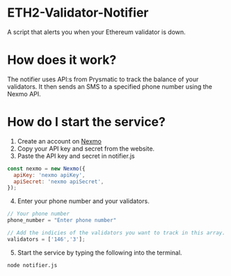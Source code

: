 # ETH2-Validator-Notifier
A script that alerts you when your Ethereum validator is down. 

# How does it work?
The notifier uses API:s from Prysmatic to track the balance of your validators. It then sends an SMS to a specified phone number using the Nexmo API.

# How do I start the service?
1. Create an account on [Nexmo](https://developer.nexmo.com/)
2. Copy your API key and secret from the website.
3. Paste the API key and secret in notifier.js
```javascript
const nexmo = new Nexmo({
  apiKey: 'nexmo apiKey',
  apiSecret: 'nexmo apiSecret',
});
```
4. Enter your phone number and your validators.
```javascript
// Your phone number
phone_number = "Enter phone number"

// Add the indicies of the validators you want to track in this array.
validators = ['146','3'];
```
5. Start the service by typing the following into the terminal.
```
node notifier.js
```
